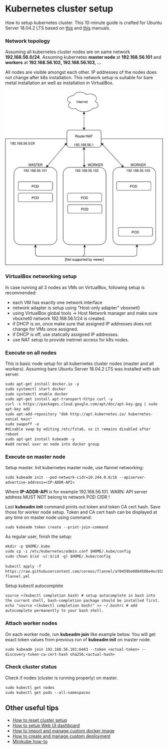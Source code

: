 # Kubernetes cluster setup
How to setup kubernetes cluster. This 10-minute guide is crafted for Ubuntu Server 18.04.2 LTS based on [this](https://www.linuxtechi.com/install-configure-kubernetes-ubuntu-18-04-ubuntu-18-10/) and
[this](https://kubernetes.io/docs/setup/independent/create-cluster-kubeadm/#pod-network) manuals.

### Network topology
Assuming all kubernetes cluster nodes are on same network __192.168.56.0/24__.
Assuming kubernetes __master node__ at __192.168.56.101__ and __workers__ at __192.168.56.102, 192.168.56.103, ...__

All nodes are visible amongst each other. IP addresses of the nodes does not change after k8s installation.
This network setup is suitable for bare metal installation an well as installation in VirtualBox.

![network](docs/k8s-network-setup.svg)

### VirtualBox networking setup
In case running all 3 nodes as VMs on VirtualBox, following setup is recommended:
* each VM has exactly one network interface
* network adapter is setup using "Host-only adapter" vboxnet0
* using VirtualBox global tools -> Host Network manager and make sure vboxnet0 
  network 192.168.56.1/24 is created.
* if DHCP is on, once make sure that assigned IP addresses does not change for VMs once assigned.
* if DHCP is off, use statically assigned IP addresses.
* use NAT setup to provide inetrnet access for k8s nodes.

### Execute on all nodes
This is basic node setup for all kubernetes cluster nodes (master and all workers).
Assuming bare Ubuntu Server 18.04.2 LTS was installed with ssh server.
```
sudo apt-get install docker.io -y
sudo systemctl start docker
sudo systemctl enable docker
sudo apt-get install apt-transport-https curl -y
curl -s https://packages.cloud.google.com/apt/doc/apt-key.gpg | sudo apt-key add
sudo apt-add-repository "deb http://apt.kubernetes.io/ kubernetes-xenial main"
sudo swapoff -a	
#disable swap by editing /etc/fstab, so it remains disabled after reboot
sudo apt-get install kubeadm -y
#add normal user on node into docker group
```

### Execute on master node
Setup master. Init kubernetes master node, use flannel networking:
```
sudo kubeadm init --pod-network-cidr=10.244.0.0/16 --apiserver-advertise-address=<IP-ADDR-API>
```
Where __IP-ADDR-API__ is for example 192.168.56.101. WARN: API server address MUST NOT belong to network POD CIDR !

Last __kubeadm init__ command prints out token and token CA cert hash. Save those for worker node setup.
Token and CA cert hash can be displayed at any time on master node using command:
```
sudo kubeadm token create --print-join-command
```

As regular user, finish the setup:
```
mkdir -p $HOME/.kube
sudo cp -i /etc/kubernetes/admin.conf $HOME/.kube/config
sudo chown $(id -u):$(id -g) $HOME/.kube/config

kubectl apply -f https://raw.githubusercontent.com/coreos/flannel/a70459be0084506e4ec919aa1c114638878db11b/Documentation/kube-flannel.yml
```
Setup kubectl autocomplete
```
source <(kubectl completion bash) # setup autocomplete in bash into the current shell, bash-completion package should be installed first.
echo "source <(kubectl completion bash)" >> ~/.bashrc # add autocomplete permanently to your bash shell.
```

### Attach worker nodes
On each worker node, run __kubeadm join__ like example below. You will get exact token values from previous run of __kubeadm init__ on master node.
```
sudo kubeadm join 192.168.56.101:6443 --token <actual-token> --discovery-token-ca-cert-hash sha256:<actual-hash>
```

### Check cluster status
Check if nodes (cluster is running properly) on master.
```
sudo kubectl get nodes
sudo kubectl get pods --all-namespaces
```

## Other useful tips
* [How to reset cluster setup](docs/ResetK8sClusterSetup.md)
* [How to setup Web UI dashboard](docs/SetupWebDashboard.md)
* [How to import and manage custom docker image](docs/CustomImages.md)
* [How to create and manage custom deployment](docs/CustomDeployment.md) 
* [Minikube how-to](docs/MinikubeHowTo.md)

